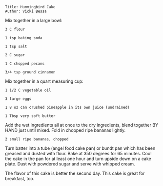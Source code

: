~~~ recipe-info
Title: Hummingbird Cake
Author: Vicki Bessa
~~~

Mix together in a large bowl:

~~~ recipe-ingredients
3 C flour

1 tsp baking soda

1 tsp salt

2 C sugar

1 C chopped pecans

3/4 tsp ground cinnamon
~~~

Mix together in a quart measuring cup:

~~~ recipe-ingredients
1 1/2 C vegetable oil

3 large eggs

1 8 oz can crushed pineapple in its own juice (undrained)

1 Tbsp very soft butter
~~~

Add the wet ingredients all at once to the dry ingredients, blend together BY HAND just until mixed.
Fold in chopped ripe bananas lightly.

~~~ recipe-ingredients
2 small ripe bananas, chopped
~~~

Turn batter into a tube (angel food cake pan) or bundt pan which has been greased and dusted with
flour. Bake at 350 degrees for 65 minutes. Coo! the cake in the pan for at least one hour and turn
upside down on a cake plate. Dust with powdered sugar and serve with whipped cream.

The flavor of this cake is better the second day. This cake is great for breakfast, too.
